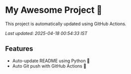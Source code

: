 # My Awesome Project 🚀

This project is automatically updated using GitHub Actions.

_Last updated: 2025-04-18 00:54:33 IST_

## Features
- Auto-update README using Python 🐍
- Auto Git push with GitHub Actions 🤖
